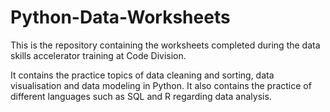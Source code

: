 # Python-Data-Worksheets

This is the repository containing the worksheets completed during the data skills accelerator training at Code Division. 

It contains the practice topics of data cleaning and sorting, data visualisation and data modeling in Python. It also contains the practice of different languages such as SQL and R regarding data analysis.
